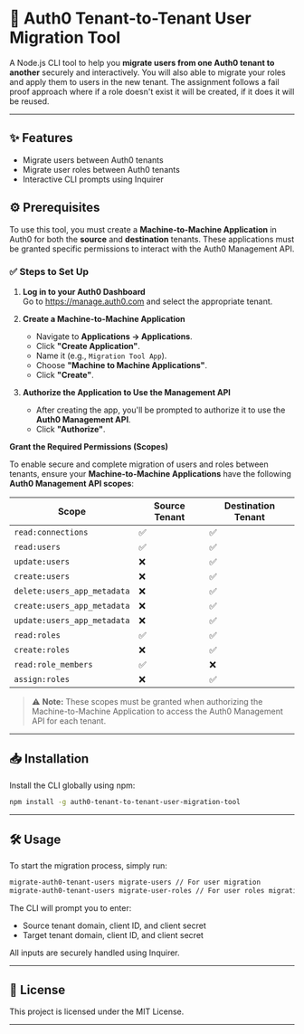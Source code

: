 # 🚀 Auth0 Tenant-to-Tenant User Migration Tool

A Node.js CLI tool to help you **migrate users from one Auth0 tenant to another** securely and interactively. You will also able to migrate your roles and apply them to users in the new tenant. The assignment follows a fail proof approach where if a role doesn't exist it will be created, if it does it will be reused.

---

## ✨ Features

- Migrate users between Auth0 tenants
- Migrate user roles between Auth0 tenants
- Interactive CLI prompts using Inquirer

## ⚙️ Prerequisites

To use this tool, you must create a **Machine-to-Machine Application** in Auth0 for both the **source** and **destination** tenants. These applications must be granted specific permissions to interact with the Auth0 Management API.

### ✅ Steps to Set Up

1. **Log in to your Auth0 Dashboard**  
   Go to https://manage.auth0.com and select the appropriate tenant.

2. **Create a Machine-to-Machine Application**
   - Navigate to **Applications → Applications**.
   - Click **"Create Application"**.
   - Name it (e.g., `Migration Tool App`).
   - Choose **"Machine to Machine Applications"**.
   - Click **"Create"**.

3. **Authorize the Application to Use the Management API**
   - After creating the app, you'll be prompted to authorize it to use the **Auth0 Management API**.
   - Click **"Authorize"**.

 **Grant the Required Permissions (Scopes)**

   To enable secure and complete migration of users and roles between tenants, ensure your **Machine-to-Machine Applications** have the following **Auth0 Management API scopes**:

   | Scope                       | Source Tenant | Destination Tenant |
   |-----------------------------|---------------|--------------------|
   | `read:connections`          | ✅             | ✅                  |
   | `read:users`                | ✅             | ✅                  |
   | `update:users`              | ❌             | ✅                  |
   | `create:users`              | ❌             | ✅                  |
   | `delete:users_app_metadata` | ❌             | ✅                  |
   | `create:users_app_metadata` | ❌             | ✅                  |
   | `update:users_app_metadata` | ❌             | ✅                  |
   | `read:roles`                | ✅             | ✅                  |
   | `create:roles`              | ❌             | ✅                  |
   | `read:role_members`         | ✅             | ❌                  |
   | `assign:roles`              | ❌             | ✅                  |

   > ⚠️ **Note:** These scopes must be granted when authorizing the Machine-to-Machine Application to access the Auth0 Management API for each tenant.

---

## 📥 Installation

Install the CLI globally using npm:

```bash
npm install -g auth0-tenant-to-tenant-user-migration-tool
```

---

## 🛠️ Usage

To start the migration process, simply run:

```bash
migrate-auth0-tenant-users migrate-users // For user migration
migrate-auth0-tenant-users migrate-user-roles // For user roles migration
```

The CLI will prompt you to enter:
- Source tenant domain, client ID, and client secret
- Target tenant domain, client ID, and client secret

All inputs are securely handled using Inquirer.

---

## 📃 License

This project is licensed under the MIT License. 

---

